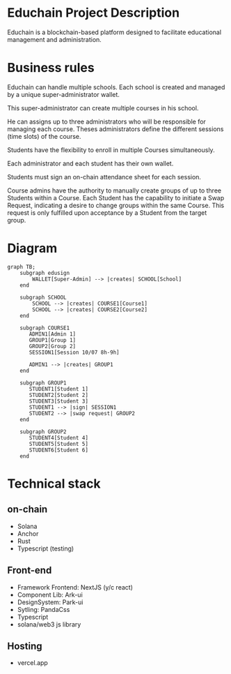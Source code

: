 # Educhain Project Description

Educhain is a blockchain-based platform designed to facilitate educational management and administration.

# Business rules

Educhain can handle multiple schools.
Each school is created and managed by a unique super-administrator wallet.

This super-administrator can create multiple courses in his school.

He can assigns up to three administrators who will be responsible for managing each course.
Theses administrators define the different sessions (time slots) of the course.

Students have the flexibility to enroll in multiple Courses simultaneously.

Each administrator and each student has their own wallet.

Students must sign an on-chain attendance sheet for each session. 

Course admins have the authority to manually create groups of up to three Students within a Course. Each Student has the capability to initiate a Swap Request, indicating a desire to change groups within the same Course. This request is only fulfilled upon acceptance by a Student from the target group.

# Diagram

```mermaid
graph TB;
    subgraph edusign
        WALLET[Super-Admin] --> |creates| SCHOOL[School]
    end

    subgraph SCHOOL
        SCHOOL --> |creates| COURSE1[Course1]
        SCHOOL --> |creates| COURSE2[Course2]
    end

    subgraph COURSE1
       ADMIN1[Admin 1]
       GROUP1[Group 1]
       GROUP2[Group 2]
       SESSION1[Session 10/07 8h-9h]
    
       ADMIN1 --> |creates| GROUP1
    end

    subgraph GROUP1
       STUDENT1[Student 1]
       STUDENT2[Student 2]
       STUDENT3[Student 3]
       STUDENT1 --> |sign| SESSION1
       STUDENT2 --> |swap request| GROUP2
    end

    subgraph GROUP2
       STUDENT4[Student 4]
       STUDENT5[Student 5]
       STUDENT6[Student 6]
    end
```

# Technical stack

## on-chain
- Solana
- Anchor
- Rust
- Typescript (testing)

## Front-end
- Framework Frontend: NextJS (y/c react)
- Component Lib: Ark-ui
- DesignSystem: Park-ui
- Sytling: PandaCss
- Typescript
- solana/web3 js library

## Hosting
- vercel.app
